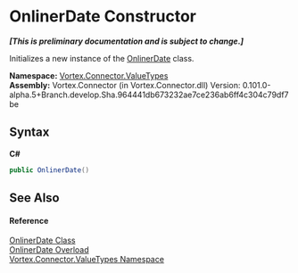 # OnlinerDate Constructor 
 _**\[This is preliminary documentation and is subject to change.\]**_

Initializes a new instance of the <a href="T_Vortex_Connector_ValueTypes_OnlinerDate.md">OnlinerDate</a> class.

**Namespace:**&nbsp;<a href="N_Vortex_Connector_ValueTypes.md">Vortex.Connector.ValueTypes</a><br />**Assembly:**&nbsp;Vortex.Connector (in Vortex.Connector.dll) Version: 0.101.0-alpha.5+Branch.develop.Sha.964441db673232ae7ce236ab6ff4c304c79df7be

## Syntax

**C#**<br />
``` C#
public OnlinerDate()
```


## See Also


#### Reference
<a href="T_Vortex_Connector_ValueTypes_OnlinerDate.md">OnlinerDate Class</a><br /><a href="Overload_Vortex_Connector_ValueTypes_OnlinerDate__ctor.md">OnlinerDate Overload</a><br /><a href="N_Vortex_Connector_ValueTypes.md">Vortex.Connector.ValueTypes Namespace</a><br />